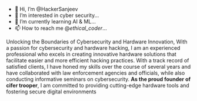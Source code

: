 - 👋 Hi, I’m @HackerSanjeev
- 👀 I’m interested in cyber security...
- 🌱 I’m currently learning AI & ML...
- 📫 How to reach me @_ethical_coder_...

<!---
HackerSanjeev/HackerSanjeev is a ✨ special ✨ repository because its `README.md` (this file) appears on your GitHub profile.
You can click the Preview link to take a look at your changes.
--->
Unlocking the Boundaries of Cybersecurity and Hardware Innovation, With a passion for cybersecurity and hardware hacking, I am an experienced professional who excels in creating innovative hardware solutions that facilitate easier and more efficient hacking practices. With a track record of satisfied clients, I have honed my skills over the course of several years and have collaborated with law enforcement agencies and officials, while also conducting informative seminars on cybersecurity. <b>As the proud founder of cifer trooper</b>, I am committed to providing cutting-edge hardware tools and fostering secure digital environments
